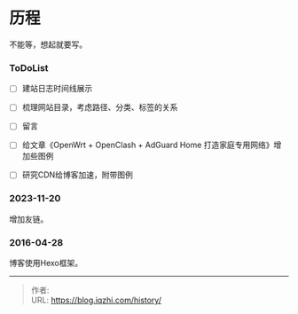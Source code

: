# 历程


不能等，想起就要写。

### ToDoList

- [ ] 建站日志时间线展示
- [ ] 梳理网站目录，考虑路径、分类、标签的关系
- [ ] 留言
- [ ] 给文章《OpenWrt + OpenClash + AdGuard Home 打造家庭专用网络》增加些图例
- [ ] 研究CDN给博客加速，附带图例


### 2023-11-20

增加友链。

### 2016-04-28

博客使用Hexo框架。


---

> 作者:   
> URL: https://blog.iqzhi.com/history/  

